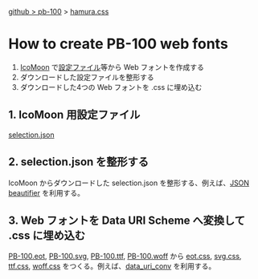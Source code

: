 [github &gt; pb-100](//github.com/PB-100/) &gt; [hamura.css](../README.md)

# How to create PB-100 web fonts

1. [IcoMoon](https://icomoon.io/) で[設定ファイル](../icomoon/selection.json)等から Web フォントを作成する
2. ダウンロードした設定ファイルを整形する
3. ダウンロードした4つの Web フォントを .css に埋め込む

## 1. IcoMoon 用設定ファイル

[selection.json](../.icomoon/selection.json)

## 2. selection.json を整形する

IcoMoon からダウンロードした selection.json を整形する、例えば、[JSON beautifier](https://tools.m-bsys.com/development_tooles/json-beautifier.php) を利用する。

## 3. Web フォントを Data URI Scheme へ変換して .css に埋め込む

[PB-100.eot](./pbFont/PB-100.eot), [PB-100.svg](./pbFont/PB-100.svg), [PB-100.ttf](./pbFont/PB-100.ttf), [PB-100.woff](./pbFont/PB-100.woff) から [eot.css](./pbFont/eot.css), [svg.css](./pbFont/svg.css), [ttf.css](./pbFont/ttf.css), [woff.css](./pbFont/woff.css) をつくる。例えば、[data_uri_conv](https://hamayapp.appspot.com/static/data_uri_conv.html) を利用する。
